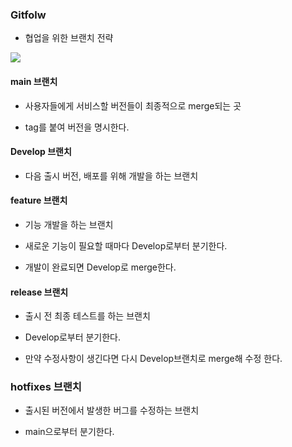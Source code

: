 ### Gitfolw

* 협업을 위한 브랜치 전략

<img src="https://github.com/pansakr/TIL/assets/118809108/ea69ec5c-b2f2-4db9-a23c-db6ad1e38f07">

#### main 브랜치

* 사용자들에게 서비스할 버전들이 최종적으로 merge되는 곳

* tag를 붙여 버전을 명시한다.


#### Develop 브랜치

* 다음 출시 버전, 배포를 위해 개발을 하는 브랜치


#### feature 브랜치

* 기능 개발을 하는 브랜치

* 새로운 기능이 필요할 때마다 Develop로부터 분기한다.

* 개발이 완료되면 Develop로 merge한다.


#### release 브랜치

* 출시 전 최종 테스트를 하는 브랜치

* Develop로부터 분기한다.

* 만약 수정사항이 생긴다면 다시 Develop브랜치로 merge해 수정 한다.

### hotfixes 브랜치

* 출시된 버전에서 발생한 버그를 수정하는 브랜치

* main으로부터 분기한다.
